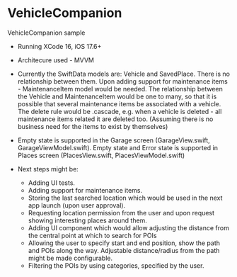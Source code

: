 # VehicleCompanion
VehicleCompanion sample

- Running XCode 16, iOS 17.6+

- Architecure used - MVVM

- Currently the SwiftData models are: Vehicle and SavedPlace. There is no relationship between them.
Upon adding support for maintenance items - MaintenanceItem model would be needed. The relationship between the Vehicle and MaintenanceItem would be one to many, so that it is possible that several maintenance items be associated with a vehicle. The delete rule would be .cascade, e.g. when a vehicle is deleted - all maintenance items related it are deleted too. (Assuming there is no business need for the items to exist by themselves)

- Empty state is supported in the Garage screen (GarageView.swift, GarageViewModel.swift). Empty state and Error state is supported in Places screen (PlacesView.swift, PlacesViewModel.swift)

- Next steps might be:
    - Adding UI tests.
    - Adding support for maintenance items.
    - Storing the last searched location which would be used in the next app launch (upon user approval).
    - Requesting location permission from the user and upon request showing interesting places around them.
    - Adding UI component which would allow adjusting the distance from the central point at which to search for POIs
    - Allowing the user to specify start and end position, show the path and POIs along the way. Adjustable distance/radius from the path might be made configurable.
    - Filtering the POIs by using categories, specified by the user.
     
